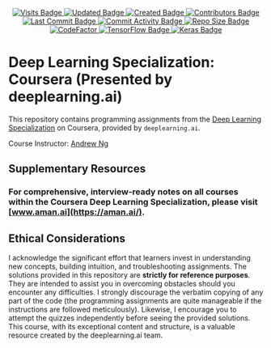 <p align="center">
  <a href="#">
    <img src="https://badges.pufler.dev/visits/stefansphtr/DeepLearning_Specialization" alt="Visits Badge">
    <img src="https://badges.pufler.dev/updated/stefansphtr/DeepLearning_Specialization" alt="Updated Badge">
    <img src="https://badges.pufler.dev/created/stefansphtr/DeepLearning_Specialization" alt="Created Badge">
    <img src="https://img.shields.io/github/contributors/stefansphtr/DeepLearning_Specialization" alt="Contributors Badge">
    <img src="https://img.shields.io/github/last-commit/stefansphtr/DeepLearning_Specialization" alt="Last Commit Badge">
    <img src="https://img.shields.io/github/commit-activity/m/stefansphtr/DeepLearning_Specialization" alt="Commit Activity Badge">
    <img src="https://img.shields.io/github/repo-size/stefansphtr/DeepLearning_Specialization" alt="Repo Size Badge">
    <img src="https://www.codefactor.io/repository/github/stefansphtr/DeepLearning_Specialization/badge" alt="CodeFactor" />
    <img src="https://img.shields.io/badge/TensorFlow-2.16.1-FF6F00?logo=tensorflow" alt="TensorFlow Badge">
    <img src="https://img.shields.io/badge/Keras-3.1.1-D00000?logo=keras" alt="Keras Badge">
  </a>
</p>

# Deep Learning Specialization: Coursera (Presented by deeplearning.ai)

This repository contains programming assignments from the [Deep Learning Specialization](https://www.coursera.org/specializations/deep-learning) on Coursera, provided by `deeplearning.ai`.

Course Instructor: [Andrew Ng](http://www.andrewng.org/)

## Supplementary Resources

### For comprehensive, interview-ready notes on all courses within the Coursera Deep Learning Specialization, please visit [www.aman.ai](https://aman.ai/).

## Ethical Considerations

I acknowledge the significant effort that learners invest in understanding new concepts, building intuition, and troubleshooting assignments. The solutions provided in this repository are **strictly for reference purposes**. They are intended to assist you in overcoming obstacles should you encounter any difficulties. I strongly discourage the verbatim copying of any part of the code (the programming assignments are quite manageable if the instructions are followed meticulously). Likewise, I encourage you to attempt the quizzes independently before seeing the provided solutions. This course, with its exceptional content and structure, is a valuable resource created by the deeplearning.ai team.